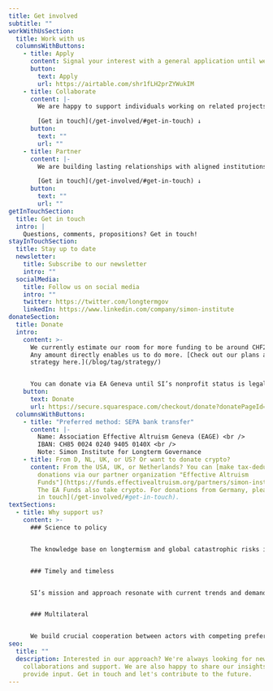 ```yaml
---
title: Get involved
subtitle: ""
workWithUsSection:
  title: Work with us
  columnsWithButtons:
    - title: Apply
      content: Signal your interest with a general application until we start hiring.
      button:
        text: Apply
        url: https://airtable.com/shr1fLH2prZYWukIM
    - title: Collaborate
      content: |-
        We are happy to support individuals working on related projects. 

        [Get in touch](/get-involved/#get-in-touch) ↓
      button:
        text: ""
        url: ""
    - title: Partner
      content: |-
        We are building lasting relationships with aligned institutions.

        [Get in touch](/get-involved/#get-in-touch) ↓
      button:
        text: ""
        url: ""
getInTouchSection:
  title: Get in touch
  intro: |
    Questions, comments, propositions? Get in touch!
stayInTouchSection:
  title: Stay up to date
  newsletter:
    title: Subscribe to our newsletter
    intro: ""
  socialMedia:
    title: Follow us on social media
    intro: ""
    twitter: https://twitter.com/longtermgov
    linkedIn: https://www.linkedin.com/company/simon-institute
donateSection:
  title: Donate
  intro:
    content: >-
      We currently estimate our room for more funding to be around CHF2,000,000.
      Any amount directly enables us to do more. [Check out our plans and
      strategy here.](/blog/tag/strategy/)


      You can donate via EA Geneva until SI’s nonprofit status is legally recognized. This also makes your contribution tax-deductible in Switzerland. Just indicate in Step 4 that your donation is for SI.
    button:
      text: Donate
      url: https://secure.squarespace.com/checkout/donate?donatePageId=5c003973c2241b0a1e7b9388
  columnsWithButtons:
    - title: "Preferred method: SEPA bank transfer"
      content: |-
        Name: Association Effective Altruism Geneva (EAGE) <br />
        IBAN: CH85 0024 0240 9405 0140X <br />
        Note: Simon Institute for Longterm Governance
    - title: From D, NL, UK, or US? Or want to donate crypto?
      content: From the USA, UK, or Netherlands? You can [make tax-deductible
        donations via our partner organization "Effective Altruism
        Funds"](https://funds.effectivealtruism.org/partners/simon-institute).
        The EA Funds also take crypto. For donations from Germany, please [get
        in touch](/get-involved/#get-in-touch).
textSections:
  - title: Why support us?
    content: >-
      ### Science to policy


      The knowledge base on longtermism and global catastrophic risks is expanding rapidly. SI empowers policymakers to make sense of all the information and act in the face of uncertainty.


      ### Timely and timeless


      SI’s mission and approach resonate with current trends and demands in policy networks. Our targeted support and long-term focus make us a unique ally for sustainable change.


      ### Multilateral


      We build crucial cooperation between actors with competing preferences by facilitating mutual understanding, information exchange, collective prioritization and policy learning.
seo:
  title: ""
  description: Interested in our approach? We're always looking for new ideas,
    collaborations and support. We are also happy to share our insights and
    provide input. Get in touch and let's contribute to the future.
---
```

